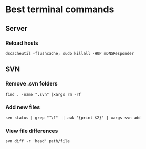 # Best terminal commands


## Server

### Reload hosts
````
dscacheutil -flushcache; sudo killall -HUP mDNSResponder
````
## SVN

### Remove .svn folders
````
find . -name ".svn" |xargs rm -rf
````

### Add new files
````
svn status | grep "^\?"  | awk '{print $2}' | xargs svn add
````

### View file differences
````
svn diff -r 'head' path/file
````


